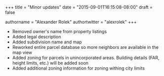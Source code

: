 +++
title = "Minor updates"
date = "2015-09-01T16:15:08-08:00"
draft = false

authorname = "Alexander Rolek"
authortwitter = "alexrolek"
+++

- Removed owner's name from property listings
- Added legal description
- Added subdivision name and map
- Reworked entire parcel database so more neighbors are available in the map view
- Added zoning for parcels in unincorporated areas. Building details (FAR, height limits, etc.) will be added soon
- Added additional zoning information for zoning withing city limits